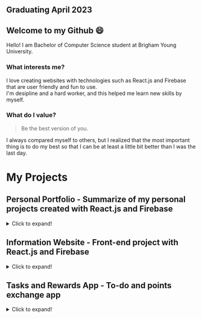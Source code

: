 ## Graduating April 2023

## Welcome to my Github 😄

Hello! I am Bachelor of Computer Science student at Brigham Young University.

### What interests me?
I love creating websites with technologies such as React.js and Firebase that are user friendly and fun to use.  
I'm desipline and a hard worker, and this helped me learn new skills by myself.

### What do I value?
> Be the best version of you.

I always compared myself to others, but I realized that the most important thing is to do my best so that I can be at least a little bit better than I was the last day.  

# My Projects

## Personal Portfolio - Summarize of my personal projects created with React.js and Firebase

<details>
<summary>Click to expand!</summary>

### Summary:
I wanted to summarize my personal projects on one page, and I also wanted to practice React.js more.  
  
**Repo**: https://github.com/Kurumi-AL/my-portfolio  
**Demo**: https://my-portfolio-f4066.firebaseapp.com/
</details>

## Information Website - Front-end project with React.js and Firebase

<details>
<summary>Click to expand!</summary>

### Summary:
I created this website for a creative project as a part of a religion class.  
I decided to create a website because I wanted to practice creating something which focuses more towards design with React.js and CSS.
  
**Repo**: https://github.com/Kurumi-AL/the-word-of-wisdom  
**Demo**: https://the-word-of-wisdom.web.app/

</details>

## Tasks and Rewards App - To-do and points exchange app
<details>
  <summary>Click to expand!</summary>
  
  ### Summary:
  A to-do app where you can earn points to exchange for rewards.  
  I created this app to learn React.js and Firebase outside of school. I also wanted something to motivate my husband and I to workout more.
  
**Repo**: https://github.com/Kurumi-AL/tasks-and-rewards-app  
**Demo**: https://tasks-and-rewards.web.app/
</details>
